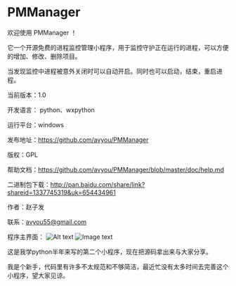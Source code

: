 PMManager
=========


欢迎使用 PMManager ！ 

它一个开源免费的进程监控管理小程序，用于监控守护正在运行的进程，可以方便的增加、修改、删除项目。

当发现监控中进程被意外关闭时可以自动开启。同时也可以启动，结束，重启进程。 



当前版本：1.0 

开发语言： python、wxpython 

运行平台：windows

发布地址：https://github.com/avyou/PMManager

版权：GPL 

帮助文档：https://github.com/avyou/PMManager/blob/master/doc/help.md

二进制包下载：http://pan.baidu.com/share/link?shareid=1337745319&uk=654434961


作者：赵子发

联系：avyou55@gmail.com 

程序主界面：
![Alt text](http://github.com/avyou/PMManager/raw/master/doc/doc_img/main.jpg)
![Image text](http://github.com/avyou/PMManager/raw/master/doc/doc_img/main.jpg)

这是我学python半年来写的第二个小程序，现在把源码拿出来与大家分享。

我是个新手，代码里有许多不太规范和不够简洁，最近忙没有太多时间去完善这个小程序，望大家见谅。



